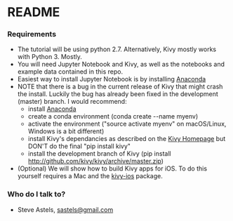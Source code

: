 # README #

### Requirements ###

* The tutorial will be using python 2.7. Alternatively, Kivy mostly works with Python 3. Mostly.
* You will need Jupyter Notebook and Kivy, as well as the notebooks and example data contained in this repo.
* Easiest way to install Jupyter Notebook is by installing [Anaconda](https://www.anaconda.com/download/)
* NOTE that there is a bug in the current release of Kivy that might crash the install. Luckily the bug has already been fixed in the development (master) branch. I would recommend:
  * install [Anaconda](https://www.anaconda.com/download/)
  * create a conda environment (conda create --name myenv)
  * activate the environment ("source activate myenv" on macOS/Linux, Windows is a bit different)
  * install Kivy's dependancies as described on the [Kivy Homepage](https://kivy.org/#download) but DON'T do the final "pip install kivy"
  * install the development branch of Kivy (pip install http://github.com/kivy/kivy/archive/master.zip)
* (Optional) We will show how to build Kivy apps for iOS. To do this yourself requires a Mac and the [kivy-ios](https://github.com/kivy/kivy-ios) package.



### Who do I talk to? ###

* Steve Astels, sastels@gmail.com
